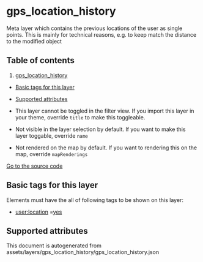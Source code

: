 gps_location_history
======================





Meta layer which contains the previous locations of the user as single points. This is mainly for technical reasons,
e.g. to keep match the distance to the modified object

## Table of contents

1. [gps_location_history](#gps_location_history)

- [Basic tags for this layer](#basic-tags-for-this-layer)
- [Supported attributes](#supported-attributes)


- This layer cannot be toggled in the filter view. If you import this layer in your theme, override `title` to make this
  toggleable.
- Not visible in the layer selection by default. If you want to make this layer toggable, override `name`
- Not rendered on the map by default. If you want to rendering this on the map, override `mapRenderings`

[Go to the source code](../assets/layers/gps_location_history/gps_location_history.json)



Basic tags for this layer
---------------------------



Elements must have the all of following tags to be shown on this layer:

- <a href='https://wiki.openstreetmap.org/wiki/Key:user:location' target='_blank'>user:location</a>
  =<a href='https://wiki.openstreetmap.org/wiki/Tag:user:location%3Dyes' target='_blank'>yes</a>

Supported attributes
----------------------



This document is autogenerated from assets/layers/gps_location_history/gps_location_history.json